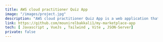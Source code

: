 ```yaml
---
title: AWS cloud practitioner Quiz App
image: "/images/project.jpg"
description: "AWS cloud practitioner Quiz App is a web application that allows users to test their knowledge about AWS cloud practitioner exam."
link: https://github.com/mounirelbakkali1/my-marketplace-app
tech: [ Javascript , VueJs , Tailwind , Vite , JSON-Server]
private: false
---
```

